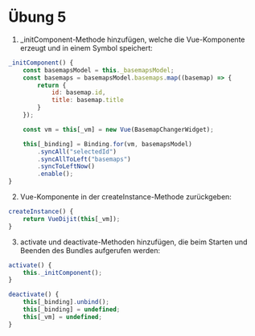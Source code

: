 # Übung 5

1. _initComponent-Methode hinzufügen, welche die Vue-Komponente erzeugt und in einem Symbol speichert:

```javascript
_initComponent() {
    const basemapsModel = this._basemapsModel;
    const basemaps = basemapsModel.basemaps.map((basemap) => {
        return {
            id: basemap.id,
            title: basemap.title
        }
    });

    const vm = this[_vm] = new Vue(BasemapChangerWidget);

    this[_binding] = Binding.for(vm, basemapsModel)
        .syncAll("selectedId")
        .syncAllToLeft("basemaps")
        .syncToLeftNow()
        .enable();
}
```

2. Vue-Komponente in der createInstance-Methode zurückgeben:

```javascript
createInstance() {
    return VueDijit(this[_vm]);
}
```

3. activate und deactivate-Methoden hinzufügen, die beim Starten und Beenden des Bundles aufgerufen werden:

```javascript
activate() {
    this._initComponent();
}

deactivate() {
    this[_binding].unbind();
    this[_binding] = undefined;
    this[_vm] = undefined;
}
```

